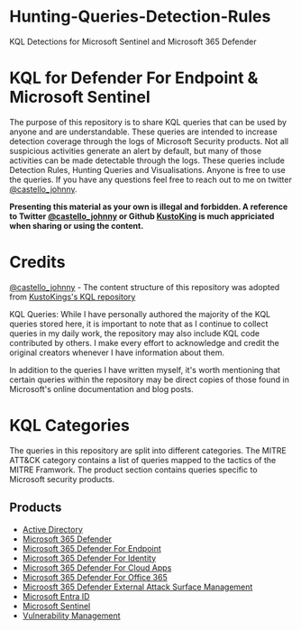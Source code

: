 # Hunting-Queries-Detection-Rules
KQL Detections for Microsoft Sentinel and Microsoft 365 Defender

# KQL for Defender For Endpoint & Microsoft Sentinel
The purpose of this repository is to share KQL queries that can be used by anyone and are understandable. These queries are intended to increase detection coverage through the logs of Microsoft Security products. Not all suspicious activities generate an alert by default, but many of those activities can be made detectable through the logs. These queries include Detection Rules, Hunting Queries and Visualisations. Anyone is free to use the queries. If you have any questions feel free to reach out to me on twitter [@castello_johnny](https://twitter.com/castello_johnny). 

**Presenting this material as your own is illegal and forbidden. A reference to Twitter [@castello_johnny](https://twitter.com/castello_johnny) or Github [KustoKing](https://github.com/KustoKing/Hunting-Queries-Detection-Rules) is much appriciated when sharing or using the content.**

# Credits

[@castello_johnny](https://twitter.com/castello_johnny) - The content structure of this repository was adopted from [KustoKings's KQL repository](https://github.com/KustoKing/Hunting-Queries-Detection-Rules)

KQL Queries: While I have personally authored the majority of the KQL queries stored here, it is important to note that as I continue to collect queries in my daily work, the repository may also include KQL code contributed by others. I make every effort to acknowledge and credit the original creators whenever I have information about them.

In addition to the queries I have written myself, it's worth mentioning that certain queries within the repository may be direct copies of those found in Microsoft's online documentation and blog posts.

# KQL Categories

The queries in this repository are split into different categories. The MITRE ATT&CK category contains a list of queries mapped to the tactics of the MITRE Framwork. The product section contains queries specific to Microsoft security products. 

## Products

- [Active Directory](./Active%20Directory/)
- [Microsoft 365 Defender](./Microsoft%20365%20Defender/)
- [Microsoft 365 Defender For Endpoint](./Microsoft%20365%20Defender%20For%20Endpoint/)
- [Microsoft 365 Defender For Identity](./Microsoft%20365%20Defender%20For%20Identity)
- [Microsoft 365 Defender For Cloud Apps](./Microsoft%20365%20Defender%20For%20Cloud%20Apps)
- [Microsoft 365 Defender For Office 365](./Microsoft%20365%20Defender%20For%20Office%20365/)
- [Microosft 365 Defender External Attack Surface Management](./Microsoft%20365%20Defender%20External%20Attack%20Surface%20Management/)
- [Microsoft Entra ID](./Microsoft%20Entra%20ID)
- [Microsoft Sentinel](./Microsoft%20Sentinel)
- [Vulnerability Management](./Vulnerability%20Management)
